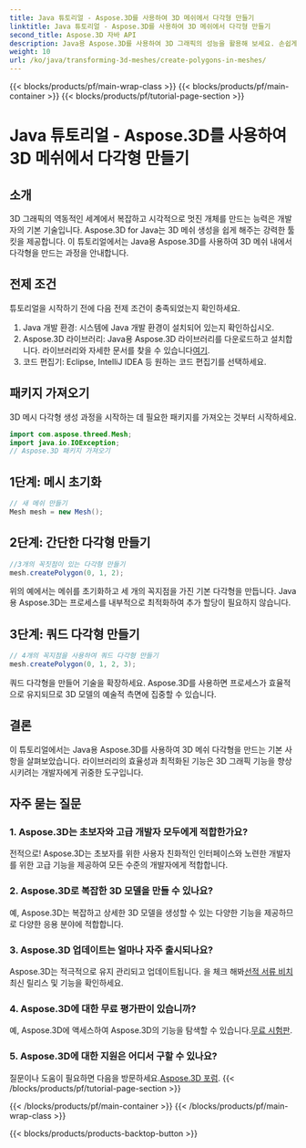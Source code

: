 ```yaml
---
title: Java 튜토리얼 - Aspose.3D를 사용하여 3D 메쉬에서 다각형 만들기
linktitle: Java 튜토리얼 - Aspose.3D를 사용하여 3D 메쉬에서 다각형 만들기
second_title: Aspose.3D 자바 API
description: Java용 Aspose.3D를 사용하여 3D 그래픽의 성능을 활용해 보세요. 손쉽게 멋진 다각형을 만들어 보세요. 원활한 개발 경험을 위해 지금 다운로드하세요.
weight: 10
url: /ko/java/transforming-3d-meshes/create-polygons-in-meshes/
---
```


{{< blocks/products/pf/main-wrap-class >}}
{{< blocks/products/pf/main-container >}}
{{< blocks/products/pf/tutorial-page-section >}}

# Java 튜토리얼 - Aspose.3D를 사용하여 3D 메쉬에서 다각형 만들기

## 소개
3D 그래픽의 역동적인 세계에서 복잡하고 시각적으로 멋진 개체를 만드는 능력은 개발자의 기본 기술입니다. Aspose.3D for Java는 3D 메쉬 생성을 쉽게 해주는 강력한 툴킷을 제공합니다. 이 튜토리얼에서는 Java용 Aspose.3D를 사용하여 3D 메쉬 내에서 다각형을 만드는 과정을 안내합니다.
## 전제 조건
튜토리얼을 시작하기 전에 다음 전제 조건이 충족되었는지 확인하세요.
1. Java 개발 환경: 시스템에 Java 개발 환경이 설치되어 있는지 확인하십시오.
2.  Aspose.3D 라이브러리: Java용 Aspose.3D 라이브러리를 다운로드하고 설치합니다. 라이브러리와 자세한 문서를 찾을 수 있습니다[여기](https://reference.aspose.com/3d/java/).
3. 코드 편집기: Eclipse, IntelliJ IDEA 등 원하는 코드 편집기를 선택하세요.
## 패키지 가져오기
3D 메시 다각형 생성 과정을 시작하는 데 필요한 패키지를 가져오는 것부터 시작하세요.
```java
import com.aspose.threed.Mesh;
import java.io.IOException;
// Aspose.3D 패키지 가져오기
```
## 1단계: 메시 초기화
```java
// 새 메쉬 만들기
Mesh mesh = new Mesh();
```
## 2단계: 간단한 다각형 만들기
```java
//3개의 꼭짓점이 있는 다각형 만들기
mesh.createPolygon(0, 1, 2);
```
위의 예에서는 메쉬를 초기화하고 세 개의 꼭지점을 가진 기본 다각형을 만듭니다. Java용 Aspose.3D는 프로세스를 내부적으로 최적화하여 추가 할당이 필요하지 않습니다.
## 3단계: 쿼드 다각형 만들기
```java
// 4개의 꼭지점을 사용하여 쿼드 다각형 만들기
mesh.createPolygon(0, 1, 2, 3);
```
쿼드 다각형을 만들어 기술을 확장하세요. Aspose.3D를 사용하면 프로세스가 효율적으로 유지되므로 3D 모델의 예술적 측면에 집중할 수 있습니다.
## 결론
이 튜토리얼에서는 Java용 Aspose.3D를 사용하여 3D 메쉬 다각형을 만드는 기본 사항을 살펴보았습니다. 라이브러리의 효율성과 최적화된 기능은 3D 그래픽 기능을 향상시키려는 개발자에게 귀중한 도구입니다.
## 자주 묻는 질문
### 1. Aspose.3D는 초보자와 고급 개발자 모두에게 적합한가요?
전적으로! Aspose.3D는 초보자를 위한 사용자 친화적인 인터페이스와 노련한 개발자를 위한 고급 기능을 제공하여 모든 수준의 개발자에게 적합합니다.
### 2. Aspose.3D로 복잡한 3D 모델을 만들 수 있나요?
예, Aspose.3D는 복잡하고 상세한 3D 모델을 생성할 수 있는 다양한 기능을 제공하므로 다양한 응용 분야에 적합합니다.
### 3. Aspose.3D 업데이트는 얼마나 자주 출시되나요?
 Aspose.3D는 적극적으로 유지 관리되고 업데이트됩니다. 을 체크 해봐[선적 서류 비치](https://reference.aspose.com/3d/java/) 최신 릴리스 및 기능을 확인하세요.
### 4. Aspose.3D에 대한 무료 평가판이 있습니까?
 예, Aspose.3D에 액세스하여 Aspose.3D의 기능을 탐색할 수 있습니다.[무료 시험판](https://releases.aspose.com/).
### 5. Aspose.3D에 대한 지원은 어디서 구할 수 있나요?
 질문이나 도움이 필요하면 다음을 방문하세요.[Aspose.3D 포럼](https://forum.aspose.com/c/3d/18).
{{< /blocks/products/pf/tutorial-page-section >}}

{{< /blocks/products/pf/main-container >}}
{{< /blocks/products/pf/main-wrap-class >}}

{{< blocks/products/products-backtop-button >}}
